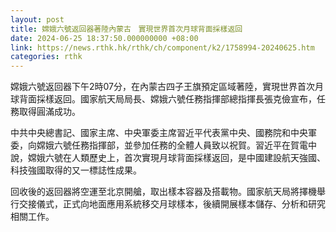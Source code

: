 ```yaml
---
layout: post
title: 嫦娥六號返回器著陸內蒙古　實現世界首次月球背面採樣返回
date: 2024-06-25 18:37:50.000000000 +08:00
link: https://news.rthk.hk/rthk/ch/component/k2/1758994-20240625.htm
categories: rthk
---
```


嫦娥六號返回器下午2時07分，在內蒙古四子王旗預定區域著陸，實現世界首次月球背面採樣返回。國家航天局局長、嫦娥六號任務指揮部總指揮長張克儉宣布，任務取得圓滿成功。

中共中央總書記、國家主席、中央軍委主席習近平代表黨中央、國務院和中央軍委，向嫦娥六號任務指揮部，並參加任務的全體人員致以祝賀。習近平在賀電中說，嫦娥六號在人類歷史上，首次實現月球背面採樣返回，是中國建設航天強國、科技強國取得的又一標誌性成果。

回收後的返回器將空運至北京開艙，取出樣本容器及搭載物。國家航天局將擇機舉行交接儀式，正式向地面應用系統移交月球樣本，後續開展樣本儲存、分析和研究相關工作。
